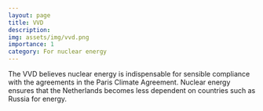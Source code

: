 ```yaml
---
layout: page
title: VVD
description: 
img: assets/img/vvd.png
importance: 1
category: For nuclear energy
---
```


The VVD believes nuclear energy is indispensable for sensible compliance with the agreements in the Paris Climate Agreement. Nuclear energy ensures that the Netherlands becomes less dependent on countries such as Russia for energy.
